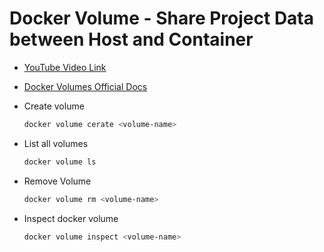 # Docker Volume - Share Project Data between Host and Container

- [YouTube Video Link](https://youtu.be/mG-76DCuqL8?si=SuFnV_IVIRW08cBg)

- [Docker Volumes Official Docs](https://docs.docker.com/engine/storage/volumes/)

- Create volume

    ```sh
    docker volume cerate <volume-name>
    ```

- List all volumes 

    ```sh
    docker volume ls
    ```

- Remove Volume

    ```sh
    docker volume rm <volume-name>
    ```

- Inspect docker volume

    ```sh
    docker volume inspect <volume-name> 
    ```